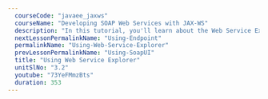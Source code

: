 ```yaml
---
  courseCode: "javaee_jaxws"
  courseName: "Developing SOAP Web Services with JAX-WS"
  description: "In this tutorial, you'll learn about the Web Service Explorer tool that come with Eclipse to test and examine web services."
  nextLessonPermalinkName: "Using-Endpoint"
  permalinkName: "Using-Web-Service-Explorer"
  prevLessonPermalinkName: "Using-SoapUI"
  title: "Using Web Service Explorer"
  unitSlNo: "3.2"
  youtube: "73YeFMmzBts"
  duration: 353
---
```

